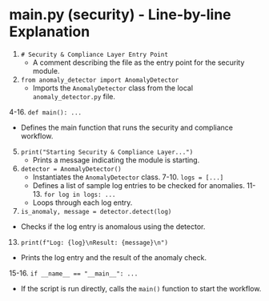 # main.py (security) - Line-by-line Explanation

1. `# Security & Compliance Layer Entry Point`
   - A comment describing the file as the entry point for the security module.
2. `from anomaly_detector import AnomalyDetector`
   - Imports the `AnomalyDetector` class from the local `anomaly_detector.py` file.

4-16. `def main(): ...`
   - Defines the main function that runs the security and compliance workflow.
5. `print("Starting Security & Compliance Layer...")`
   - Prints a message indicating the module is starting.
6. `detector = AnomalyDetector()`
   - Instantiates the `AnomalyDetector` class.
7-10. `logs = [...]`
   - Defines a list of sample log entries to be checked for anomalies.
11-13. `for log in logs: ...`
   - Loops through each log entry.
12. `is_anomaly, message = detector.detect(log)`
   - Checks if the log entry is anomalous using the detector.
13. `print(f"Log: {log}\nResult: {message}\n")`
   - Prints the log entry and the result of the anomaly check.

15-16. `if __name__ == "__main__": ...`
   - If the script is run directly, calls the `main()` function to start the workflow.
